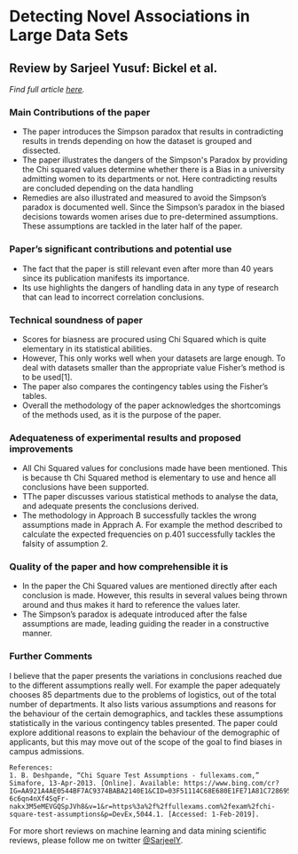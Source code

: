 # Detecting Novel Associations in Large Data Sets

## Review by Sarjeel Yusuf: Bickel et al.

_Find full article [here](http://science.sciencemag.org/content/187/4175/398)._

### Main Contributions of the paper

- The paper introduces the Simpson paradox that results in contradicting results in trends depending on how the dataset is grouped and dissected.
- The paper illustrates the dangers of the Simpson's Paradox by providing the Chi squared values determine whether there is a Bias in a university admitting women to its departments or not. Here contradicting results are concluded depending on the data handling
- Remedies are also illustrated and measured to avoid the Simpson’s paradox is documented well. Since the Simpson’s paradox in the biased decisions towards women arises due to pre-determined assumptions. These assumptions are tackled in the later half of the paper.

### Paper’s significant contributions and potential use

- The fact that the paper is still relevant even after more than 40 years since its publication manifests its importance.
- Its use highlights the dangers of handling data in any type of research that can lead to incorrect correlation conclusions.

### Technical soundness of paper

- Scores for biasness are procured using Chi Squared which is quite elementary in its statistical abilities.
- However, This only works well when your datasets are large enough. To deal with datasets smaller than the appropriate value Fisher’s method is to be used[1].
- The paper also compares the contingency tables using the Fisher’s tables.
- Overall the methodology of the paper acknowledges the shortcomings of the methods used, as it is the purpose of the paper.

### Adequateness of experimental results and proposed improvements

- All Chi Squared values for conclusions made have been mentioned. This is because th Chi Squared method is elementary to use and hence all conclusions have been supported.
- TThe paper discusses various statistical methods to analyse the data, and adequate presents the conclusions derived.
- The methodology in Approach B successfully tackles the wrong assumptions made in Apprach A. For example the method described to calculate the expected frequencies on p.401 successfully tackles the falsity of assumption 2.

### Quality of the paper and how comprehensible it is

- In the paper the Chi Squared values are mentioned directly after each conclusion is made. However, this results in several values being thrown around and thus makes it hard to reference the values later.
- The Simpson’s paradox is adequate introduced after the false assumptions are made, leading guiding the reader in a constructive manner.

### Further Comments

I believe that the paper presents the variations in conclusions reached due to the different assumptions really well. For example the paper adequately chooses 85 departments due to the problems of logistics, out of the total number of departments. It also lists various assumptions and reasons for the behaviour of the certain demographics, and tackles these assumptions statistically in the various contingency tables presented. The paper could explore additional reasons to explain the behaviour of the demographic of applicants, but this may move out of the scope of the goal to find biases in campus admissions.

```
References:
1. B. Deshpande, “Chi Square Test Assumptions - fullexams.com,” Simafore, 13-Apr-2013. [Online]. Available: https://www.bing.com/cr?IG=AA921A4AE0544BF7AC9374BABA2140E1&CID=03F51114C68E680E1FE71A81C7286953&rd=1&h=KWgH820s5 6c6qn4nXf4SqFr-nakx3M5eMEVGQSpJVh8&v=1&r=https%3a%2f%2ffullexams.com%2fexam%2fchi-square-test-assumptions&p=DevEx,5044.1. [Accessed: 1-Feb-2019].

```

For more short reviews on machine learning and data mining scientific reviews, please follow me on twitter [@SarjeelY](https://twitter.com/SarjeelY).

